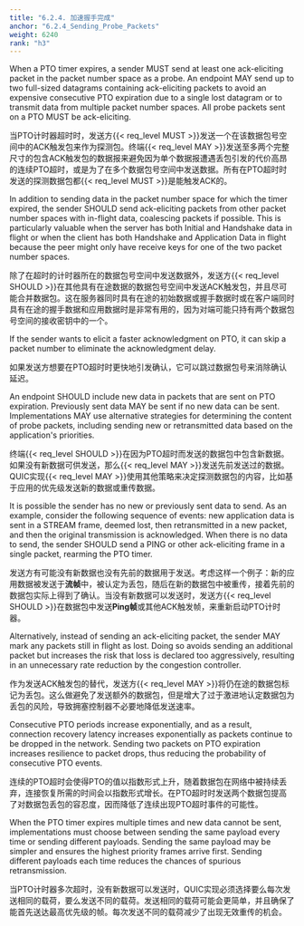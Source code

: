 ```yaml
---
title: "6.2.4. 加速握手完成"
anchor: "6.2.4_Sending_Probe_Packets"
weight: 6240
rank: "h3"
---
```


When a PTO timer expires, a sender MUST send at least one ack-eliciting packet in the packet number space as a probe. An endpoint MAY send up to two full-sized datagrams containing ack-eliciting packets to avoid an expensive consecutive PTO expiration due to a single lost datagram or to transmit data from multiple packet number spaces. All probe packets sent on a PTO MUST be ack-eliciting.

当PTO计时器超时时，发送方{{< req_level MUST >}}发送一个在该数据包号空间中的ACK触发包来作为探测包。终端{{< req_level MAY >}}发送至多两个完整尺寸的包含ACK触发包的数据报来避免因为单个数据报遭遇丢包引发的代价高昂的连续PTO超时，或是为了在多个数据包号空间中发送数据。所有在PTO超时时发送的探测数据包都{{< req_level MUST >}}是能触发ACK的。

In addition to sending data in the packet number space for which the timer expired, the sender SHOULD send ack-eliciting packets from other packet number spaces with in-flight data, coalescing packets if possible. This is particularly valuable when the server has both Initial and Handshake data in flight or when the client has both Handshake and Application Data in flight because the peer might only have receive keys for one of the two packet number spaces.

除了在超时的计时器所在的数据包号空间中发送数据外，发送方{{< req_level SHOULD >}}在其他具有在途数据的数据包号空间中发送ACK触发包，并且尽可能合并数据包。这在服务器同时具有在途的初始数据或握手数据时或在客户端同时具有在途的握手数据和应用数据时是非常有用的，因为对端可能只持有两个数据包号空间的接收密钥中的一个。

If the sender wants to elicit a faster acknowledgment on PTO, it can skip a packet number to eliminate the acknowledgment delay.

如果发送方想要在PTO超时时更快地引发确认，它可以跳过数据包号来消除确认延迟。

An endpoint SHOULD include new data in packets that are sent on PTO expiration. Previously sent data MAY be sent if no new data can be sent. Implementations MAY use alternative strategies for determining the content of probe packets, including sending new or retransmitted data based on the application's priorities.

终端{{< req_level SHOULD >}}在因为PTO超时而发送的数据包中包含新数据。如果没有新数据可供发送，那么{{< req_level MAY >}}发送先前发送过的数据。QUIC实现{{< req_level MAY >}}使用其他策略来决定探测数据包的内容，比如基于应用的优先级发送新的数据或重传数据。

It is possible the sender has no new or previously sent data to send. As an example, consider the following sequence of events: new application data is sent in a STREAM frame, deemed lost, then retransmitted in a new packet, and then the original transmission is acknowledged. When there is no data to send, the sender SHOULD send a PING or other ack-eliciting frame in a single packet, rearming the PTO timer.

发送方有可能没有新数据也没有先前的数据用于发送。考虑这样一个例子：新的应用数据被发送于**流帧**中，被认定为丢包，随后在新的数据包中被重传，接着先前的数据包实际上得到了确认。当没有新数据可以发送时，发送方{{< req_level SHOULD >}}在数据包中发送**Ping帧**或其他ACK触发帧，来重新启动PTO计时器。

Alternatively, instead of sending an ack-eliciting packet, the sender MAY mark any packets still in flight as lost. Doing so avoids sending an additional packet but increases the risk that loss is declared too aggressively, resulting in an unnecessary rate reduction by the congestion controller.

作为发送ACK触发包的替代，发送方{{< req_level MAY >}}将仍在途的数据包标记为丢包。这么做避免了发送额外的数据包，但是增大了过于激进地认定数据包为丢包的风险，导致拥塞控制器不必要地降低发送速率。

Consecutive PTO periods increase exponentially, and as a result, connection recovery latency increases exponentially as packets continue to be dropped in the network. Sending two packets on PTO expiration increases resilience to packet drops, thus reducing the probability of consecutive PTO events.

连续的PTO超时会使得PTO的值以指数形式上升，随着数据包在网络中被持续丢弃，连接恢复所需的时间会以指数形式增长。在PTO超时时发送两个数据包提高了对数据包丢包的容忍度，因而降低了连续出现PTO超时事件的可能性。

When the PTO timer expires multiple times and new data cannot be sent, implementations must choose between sending the same payload every time or sending different payloads. Sending the same payload may be simpler and ensures the highest priority frames arrive first. Sending different payloads each time reduces the chances of spurious retransmission.

当PTO计时器多次超时，没有新数据可以发送时，QUIC实现必须选择要么每次发送相同的载荷，要么发送不同的载荷。发送相同的载荷可能会更简单，并且确保了能首先送达最高优先级的帧。每次发送不同的载荷减少了出现无效重传的机会。

